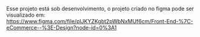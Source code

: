 Esse projeto está sob desenvolvimento, o projeto criado no figma pode ser visualizado em:
https://www.figma.com/file/plJKYZKgbt2pWbNxMUf6cm/Front-End-%7C-eCommerce--%3E-Design?node-id=0%3A1
